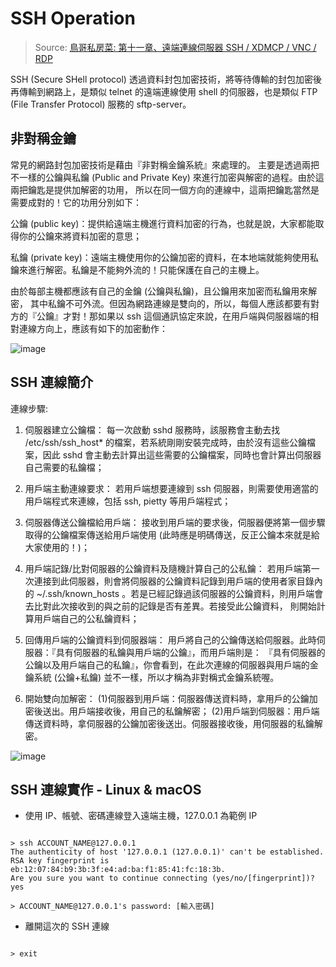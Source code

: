 # SSH Operation

> Source: [鳥哥私房菜: 第十一章、遠端連線伺服器 SSH / XDMCP / VNC / RDP](https://linux.vbird.org/linux_server/centos6/0310telnetssh.php#ssh_server)

SSH (Secure SHell protocol) 透過資料封包加密技術，將等待傳輸的封包加密後再傳輸到網路上，是類似 telnet 的遠端連線使用 shell 的伺服器，也是類似 FTP (File Transfer Protocol) 服務的 sftp-server。

## 非對稱金鑰

常見的網路封包加密技術是藉由『非對稱金鑰系統』來處理的。 主要是透過兩把不一樣的公鑰與私鑰 (Public and Private Key) 來進行加密與解密的過程。由於這兩把鑰匙是提供加解密的功用， 所以在同一個方向的連線中，這兩把鑰匙當然是需要成對的！它的功用分別如下：

公鑰 (public key)：提供給遠端主機進行資料加密的行為，也就是說，大家都能取得你的公鑰來將資料加密的意思；

私鑰 (private key)：遠端主機使用你的公鑰加密的資料，在本地端就能夠使用私鑰來進行解密。私鑰是不能夠外流的！只能保護在自己的主機上。

由於每部主機都應該有自己的金鑰 (公鑰與私鑰)，且公鑰用來加密而私鑰用來解密， 其中私鑰不可外流。但因為網路連線是雙向的，所以，每個人應該都要有對方的『公鑰』才對！那如果以 ssh 這個通訊協定來說，在用戶端與伺服器端的相對連線方向上，應該有如下的加密動作：

![image](https://linux.vbird.org/linux_server/centos6/0310telnetssh//keypair-2.gif)

## SSH 連線簡介

連線步驟:

1. 伺服器建立公鑰檔： 每一次啟動 sshd 服務時，該服務會主動去找 /etc/ssh/ssh_host\* 的檔案，若系統剛剛安裝完成時，由於沒有這些公鑰檔案，因此 sshd 會主動去計算出這些需要的公鑰檔案，同時也會計算出伺服器自己需要的私鑰檔；

2. 用戶端主動連線要求： 若用戶端想要連線到 ssh 伺服器，則需要使用適當的用戶端程式來連線，包括 ssh, pietty 等用戶端程式；

3. 伺服器傳送公鑰檔給用戶端： 接收到用戶端的要求後，伺服器便將第一個步驟取得的公鑰檔案傳送給用戶端使用 (此時應是明碼傳送，反正公鑰本來就是給大家使用的！)；

4. 用戶端記錄/比對伺服器的公鑰資料及隨機計算自己的公私鑰： 若用戶端第一次連接到此伺服器，則會將伺服器的公鑰資料記錄到用戶端的使用者家目錄內的 ~/.ssh/known_hosts 。若是已經記錄過該伺服器的公鑰資料，則用戶端會去比對此次接收到的與之前的記錄是否有差異。若接受此公鑰資料， 則開始計算用戶端自己的公私鑰資料；

5. 回傳用戶端的公鑰資料到伺服器端： 用戶將自己的公鑰傳送給伺服器。此時伺服器：『具有伺服器的私鑰與用戶端的公鑰』，而用戶端則是： 『具有伺服器的公鑰以及用戶端自己的私鑰』，你會看到，在此次連線的伺服器與用戶端的金鑰系統 (公鑰+私鑰) 並不一樣，所以才稱為非對稱式金鑰系統喔。

6. 開始雙向加解密： (1)伺服器到用戶端：伺服器傳送資料時，拿用戶的公鑰加密後送出。用戶端接收後，用自己的私鑰解密； (2)用戶端到伺服器：用戶端傳送資料時，拿伺服器的公鑰加密後送出。伺服器接收後，用伺服器的私鑰解密。

![image](https://linux.vbird.org/linux_server/centos6/0310telnetssh//ssh-keypair2.gif)

## SSH 連線實作 - Linux & macOS

- 使用 IP、帳號、密碼連線登入遠端主機，127.0.0.1 為範例 IP

```

> ssh ACCOUNT_NAME@127.0.0.1
The authenticity of host '127.0.0.1 (127.0.0.1)' can't be established.
RSA key fingerprint is eb:12:07:84:b9:3b:3f:e4:ad:ba:f1:85:41:fc:18:3b.
Are you sure you want to continue connecting (yes/no/[fingerprint])? yes

> ACCOUNT_NAME@127.0.0.1's password: [輸入密碼]

```

- 離開這次的 SSH 連線

```

> exit

```
